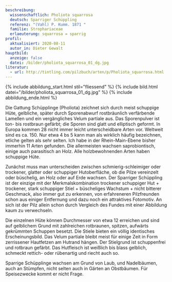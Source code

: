 ```yaml
---
beschreibung:
  wissenschaftlich: Pholiota squarrosa
  deutsch: Sparriger Schüppling
  referenz: "(Vahl) P. Kumm. 1871 "
  familie: Strophariaceae
  erlaeuterung: squarrosa = sparrig
profil:
  aktualisiert: 2020-08-11
  autor_in: Dieter Gewalt
hauptbild:
  anzeige: false
  datei: /bilder/pholiota_squarrosa_01_dg.jpg
literatur:
  - url: http://tintling.com/pilzbuch/arten/p/Pholiota_squarrosa.html
---
```

{% include abbildung_start.html stil="fliessend" %}
{% include bild.html datei="/bilder/pholiota_squarrosa_01_dg.jpg" %}
{% include abbildung_ende.html %}

Die Gattung Schüpplinge (Pholiota) zeichnet sich durch meist schuppige Hüte, gelbliche, später durch Sporenabwurf rostbräunlich verfärbende Lamellen und ein vergängliches Velum partiale aus. Das Sporenpulver ist ton- bis rostbraun gefärbt; die Sporen sind glatt und elliptisch geformt. In Europa kommen 28 nicht immer leicht unterscheidbare Arten vor. Weltweit sind es ca. 150. Nur etwa 4 bs 5 kann man als wirklich häufig bezeichnen, etliche gelten als sehr selten. Ich habe in der Rhein-Main-Ebene bisher immerhin 11 Arten gefunden. Die allermeisten wachsen saprobiontisch, einige auch parasitisch an Holz. Alle holzbewohnenden Arten haben schuppige Hüte.

Zunächst muss man unterscheiden zwischen schmierig-schleimiger oder trockener, glatter oder schuppiger Hutoberfläche, ob die Pilze vereinzelt oder büschelig, an Holz oder auf Erde wachsen. Der Sparriger Schüppling ist der einzige mit der Merkmalskombination trockener schuppiger Hut + trockener, stark schuppiger Stiel + büscheliges Wachstum + nicht bitterer Geschmack, also immer gut zu erkennen, von erfahreneren Pilzfreunden schon aus einiger Entfernung und dazu noch ein attraktives Fotomotiv. An sich ist der Pilz allein schon durch Vergleich des Fundes mit einer Abbildung kaum zu verwechseln.

Die einzelnen Hüte können Durchmesser von etwa 12 erreichen und sind auf gelblichem Grund mit zahlreichen rotbraunen, spitzen, aufwärts gekrümmten Schuppen besetzt. Die Stiele bieten ein völlig identisches Erscheinungsbild. Das Velum partiale bleibt meist für einige Zeit in Form zerrissener Hautfetzen am Hutrand hängen. Der Stielgrund ist schuppenfrei und rotbraun gefärbt. Das Hutfleisch ist weißlich bis blass gelblich, schmeckt rettich- oder rübenartig und riecht auch so.

Sparrige Schüpplinge wachsen am Grund von Laub, und Nadelbäumen, auch an Stümpfen, nicht selten auch in Gärten an Obstbäumen. Für Speisezwecke kommt er nicht Frage.